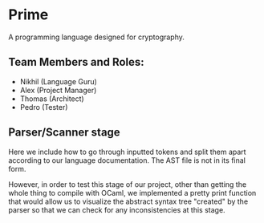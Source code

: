 # Prime
A programming language designed for cryptography. 

## Team Members and Roles:
- Nikhil (Language Guru)
- Alex (Project Manager)
- Thomas (Architect)
- Pedro (Tester)

## Parser/Scanner stage
Here we include how to go through inputted tokens and split them apart according
to our language documentation.
The AST file is not in its final form. 

However, in order to test this stage of our project, other than getting the whole thing to compile with OCaml, we implemented a pretty print function that would allow us to visualize the abstract syntax tree "created" by the parser so that we can check for any inconsistencies at this stage.
